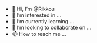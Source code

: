 - 👋 Hi, I’m @Rikkou
- 👀 I’m interested in ...
- 🌱 I’m currently learning ...
- 💞️ I’m looking to collaborate on ...
- 📫 How to reach me ...

<!---
Rikkou/Rikkou is a ✨ special ✨ repository because its `README.md` (this file) appears on your GitHub profile.
You can click the Preview link to take a look at your changes.
--->
